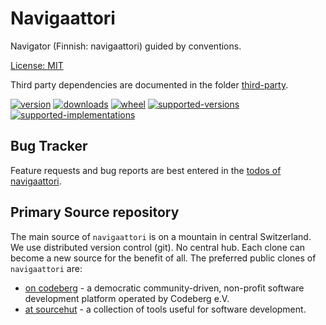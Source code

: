 # Navigaattori

Navigator (Finnish: navigaattori) guided by conventions.

[License: MIT](https://git.sr.ht/~sthagen/navigaattori/tree/default/item/LICENSE)

Third party dependencies are documented in the folder [third-party](third-party/README.md).

[![version](https://img.shields.io/pypi/v/navigaattori.svg?style=flat)](https://pypi.python.org/pypi/navigaattori/)
[![downloads](https://pepy.tech/badge/navigaattori/month)](https://pepy.tech/project/navigaattori)
[![wheel](https://img.shields.io/pypi/wheel/navigaattori.svg?style=flat)](https://pypi.python.org/pypi/navigaattori/)
[![supported-versions](https://img.shields.io/pypi/pyversions/navigaattori.svg?style=flat)](https://pypi.python.org/pypi/navigaattori/)
[![supported-implementations](https://img.shields.io/pypi/implementation/navigaattori.svg?style=flat)](https://pypi.python.org/pypi/navigaattori/)

## Bug Tracker

Feature requests and bug reports are best entered in the [todos of navigaattori](https://todo.sr.ht/~sthagen/navigaattori).

## Primary Source repository

The main source of `navigaattori` is on a mountain in central Switzerland.
We use distributed version control (git). No central hub. Each clone can become a new source for the benefit of all.
The preferred public clones of `navigaattori` are:

* [on codeberg](https://codeberg.org/sthagen/navigaattori) - a democratic community-driven, non-profit software development platform operated by Codeberg e.V.
* [at sourcehut](https://git.sr.ht/~sthagen/navigaattori) - a collection of tools useful for software development.
